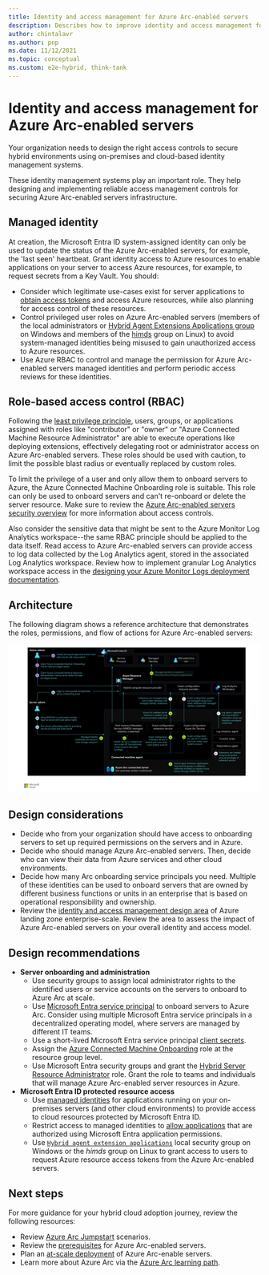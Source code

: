 ```yaml
---
title: Identity and access management for Azure Arc-enabled servers
description: Describes how to improve identity and access management for the Azure Arc-enabled servers.
author: chintalavr
ms.author: pnp
ms.date: 11/12/2021
ms.topic: conceptual
ms.custom: e2e-hybrid, think-tank
---
```


# Identity and access management for Azure Arc-enabled servers

Your organization needs to design the right access controls to secure hybrid environments using on-premises and cloud-based identity management systems.

These identity management systems play an important role. They help designing and implementing reliable access management controls for securing Azure Arc-enabled servers infrastructure.

## Managed identity

At creation, the Microsoft Entra ID system-assigned identity can only be used to update the status of the Azure Arc-enabled servers, for example, the 'last seen' heartbeat. Grant identity access to Azure resources to enable applications on your server to access Azure resources, for example, to request secrets from a Key Vault. You should:

- Consider which legitimate use-cases exist for server applications to [obtain access tokens](/azure/azure-arc/servers/managed-identity-authentication) and access Azure resources, while also planning for access control of these resources.
- Control privileged user roles on Azure Arc-enabled servers (members of the local administrators or [Hybrid Agent Extensions Applications group](/azure/azure-arc/servers/agent-overview#windows-agent-installation-details) on Windows and members of the [himds](/azure/azure-arc/servers/agent-overview#agent-component-details) group on Linux) to avoid system-managed identities being misused to gain unauthorized access to Azure resources.
- Use Azure RBAC to control and manage the permission for Azure Arc-enabled servers managed identities and perform periodic access reviews for these identities.

## Role-based access control (RBAC)

Following the [least privilege principle](/security/benchmark/azure/baselines/arc-enabled-security-baseline#pa-7-follow-just-enough-administration-least-privilege-principle), users, groups, or applications assigned with roles like "contributor" or "owner" or "Azure Connected Machine Resource Administrator" are able to execute operations like deploying extensions, effectively delegating root or administrator access on Azure Arc-enabled servers. These roles should be used with caution, to limit the possible blast radius or eventually replaced by custom roles.

To limit the privilege of a user and only allow them to onboard servers to Azure, the Azure Connected Machine Onboarding role is suitable. This role can only be used to onboard servers and can't re-onboard or delete the server resource. Make sure to review the [Azure Arc-enabled servers security overview](/azure/azure-arc/servers/security-overview) for more information about access controls.

Also consider the sensitive data that might be sent to the Azure Monitor Log Analytics workspace--the same RBAC principle should be applied to the data itself. Read access to Azure Arc-enabled servers can provide access to log data collected by the Log Analytics agent, stored in the associated Log Analytics workspace. Review how to implement granular Log Analytics workspace access in the [designing your Azure Monitor Logs deployment documentation](/azure/azure-monitor/logs/design-logs-deployment#access-control-overview).

## Architecture

The following diagram shows a reference architecture that demonstrates the roles, permissions, and flow of actions for Azure Arc-enabled servers:

[![Diagram that shows reference architecture that demonstrates the identities, roles, permissions and flow of actions for Azure Arc-enabled servers.](./media/arc-enabled-servers-iam.png)](./media/arc-enabled-servers-iam.png#lightbox)

## Design considerations

- Decide who from your organization should have access to onboarding servers to set up required permissions on the servers and in Azure.
- Decide who should manage Azure Arc-enabled servers. Then, decide who can view their data from Azure services and other cloud environments.
- Decide how many Arc onboarding service principals you need. Multiple of these identities can be used to onboard servers that are owned by different business functions or units in an enterprise that is based on operational responsibility and ownership.
- Review the [identity and access management design area](../../../ready/landing-zone/design-area/identity-access.md) of Azure landing zone enterprise-scale. Review the area to assess the impact of Azure Arc-enabled servers on your overall identity and access model.

## Design recommendations

- **Server onboarding and administration**
  - Use security groups to assign local administrator rights to the identified users or service accounts on the servers to onboard to Azure Arc at scale.
  - Use [Microsoft Entra service principal](/azure/azure-arc/servers/onboard-service-principal#create-a-service-principal-for-onboarding-at-scale) to onboard servers to Azure Arc. Consider using multiple Microsoft Entra service principals in a decentralized operating model, where servers are managed by different IT teams.
  - Use a short-lived Microsoft Entra service principal [client secrets](/entra/identity-platform/howto-create-service-principal-portal).
  - Assign the [Azure Connected Machine Onboarding](/azure/azure-arc/servers/onboard-service-principal#create-a-service-principal-for-onboarding-at-scale) role at the resource group level.
  - Use Microsoft Entra security groups and grant the [Hybrid Server Resource Administrator](/azure/azure-arc/servers/plan-at-scale-deployment#prerequisites) role. Grant the role to teams and individuals that will manage Azure Arc-enabled server resources in Azure.
- **Microsoft Entra ID protected resource access**
  - Use [managed identities](/azure/azure-arc/servers/managed-identity-authentication) for applications running on your on-premises servers (and other cloud environments) to provide access to cloud resources protected by Microsoft Entra ID.
  - Restrict access to managed identities to [allow applications](/entra/identity-platform/permissions-consent-overview) that are authorized using Microsoft Entra application permissions.
  - Use [`Hybrid agent extension applications`](/azure/azure-arc/servers/security-overview#using-a-managed-identity-with-azure-arc-enabled-servers) local security group on Windows or the *himds* group on Linux to grant access to users to request Azure resource access tokens from the Azure Arc-enabled servers.

## Next steps

For more guidance for your hybrid cloud adoption journey, review the following resources:

- Review [Azure Arc Jumpstart](https://azurearcjumpstart.io/azure_arc_jumpstart/azure_arc_servers/day2/) scenarios.
- Review the [prerequisites](/azure/azure-arc/servers/agent-overview#prerequisites) for Azure Arc-enabled servers.
- Plan an [at-scale deployment](/azure/azure-arc/servers/plan-at-scale-deployment) of Azure Arc-enable servers.
- Learn more about Azure Arc via the [Azure Arc learning path](/training/paths/manage-hybrid-infrastructure-with-azure-arc/).
